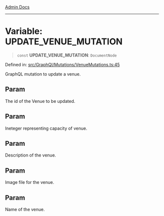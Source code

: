 [Admin Docs](/)

***

# Variable: UPDATE\_VENUE\_MUTATION

> `const` **UPDATE\_VENUE\_MUTATION**: `DocumentNode`

Defined in: [src/GraphQl/Mutations/VenueMutations.ts:45](https://github.com/gautam-divyanshu/talawa-admin/blob/69cd9f147d3701d1db7821366b2c564d1fb49f77/src/GraphQl/Mutations/VenueMutations.ts#L45)

GraphQL mutation to update a venue.

## Param

The id of the Venue to be updated.

## Param

Ineteger representing capacity of venue.

## Param

Description of the venue.

## Param

Image file for the venue.

## Param

Name of the venue.
